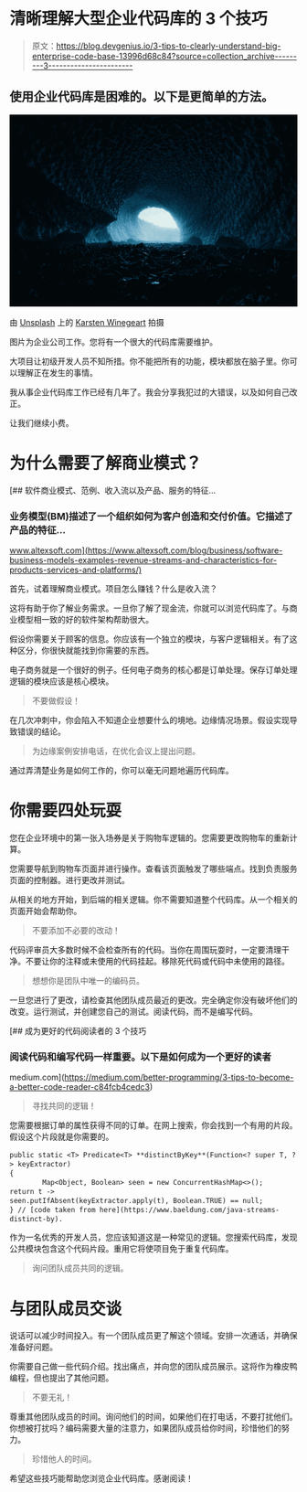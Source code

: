 # 清晰理解大型企业代码库的 3 个技巧

> 原文：<https://blog.devgenius.io/3-tips-to-clearly-understand-big-enterprise-code-base-13996d68c84?source=collection_archive---------3----------------------->

## 使用企业代码库是困难的。以下是更简单的方法。

![](img/9b38e0d386ee8bbdfbe25141ea6dd146.png)

由 [Unsplash](https://unsplash.com?utm_source=medium&utm_medium=referral) 上的 [Karsten Winegeart](https://unsplash.com/@karsten116?utm_source=medium&utm_medium=referral) 拍摄

图片为企业公司工作。您将有一个很大的代码库需要维护。

大项目让初级开发人员不知所措。你不能把所有的功能，模块都放在脑子里。你可以理解正在发生的事情。

我从事企业代码库工作已经有几年了。我会分享我犯过的大错误，以及如何自己改正。

让我们继续小费。

# 为什么需要了解商业模式？

[](https://www.altexsoft.com/blog/business/software-business-models-examples-revenue-streams-and-characteristics-for-products-services-and-platforms/) [## 软件商业模式、范例、收入流以及产品、服务的特征…

### 业务模型(BM)描述了一个组织如何为客户创造和交付价值。它描述了产品的特征…

www.altexsoft.com](https://www.altexsoft.com/blog/business/software-business-models-examples-revenue-streams-and-characteristics-for-products-services-and-platforms/) 

首先，试着理解商业模式。项目怎么赚钱？什么是收入流？

这将有助于你了解业务需求。一旦你了解了现金流，你就可以浏览代码库了。与商业模型相一致的好的软件架构帮助很大。

假设你需要关于顾客的信息。你应该有一个独立的模块，与客户逻辑相关。有了这种区分，你很快就能找到你需要的东西。

电子商务就是一个很好的例子。任何电子商务的核心都是订单处理。保存订单处理逻辑的模块应该是核心模块。

> 不要做假设！

在几次冲刺中，你会陷入不知道企业想要什么的境地。边缘情况场景。假设实现导致错误的结论。

> 为边缘案例安排电话，在优化会议上提出问题。

通过弄清楚业务是如何工作的，你可以毫无问题地遍历代码库。

# 你需要四处玩耍

您在企业环境中的第一张入场券是关于购物车逻辑的。您需要更改购物车的重新计算。

您需要导航到购物车页面并进行操作。查看该页面触发了哪些端点。找到负责服务页面的控制器。进行更改并测试。

从相关的地方开始，到后端的相关逻辑。你不需要知道整个代码库。从一个相关的页面开始会帮助你。

> 不要添加不必要的改动！

代码评审员大多数时候不会检查所有的代码。当你在周围玩耍时，一定要清理干净。不要让你的注释或未使用的代码挂起。移除死代码或代码中未使用的路径。

> 想想你是团队中唯一的编码员。

一旦您进行了更改，请检查其他团队成员最近的更改。完全确定你没有破坏他们的改变。运行测试，并创建您自己的测试。阅读代码，而不是编写代码。

[](https://medium.com/better-programming/3-tips-to-become-a-better-code-reader-c84fcb4cedc3) [## 成为更好的代码阅读者的 3 个技巧

### 阅读代码和编写代码一样重要。以下是如何成为一个更好的读者

medium.com](https://medium.com/better-programming/3-tips-to-become-a-better-code-reader-c84fcb4cedc3) 

> 寻找共同的逻辑！

您需要根据订单的属性获得不同的订单。在网上搜索，你会找到一个有用的片段。假设这个片段就是你需要的。

```
public static <T> Predicate<T> **distinctByKey**(Function<? super T, ?> keyExtractor) 
{
        Map<Object, Boolean> seen = new ConcurrentHashMap<>();                   return t -> 
seen.putIfAbsent(keyExtractor.apply(t), Boolean.TRUE) == null;  
} // [code taken from here](https://www.baeldung.com/java-streams-distinct-by).
```

作为一名优秀的开发人员，您应该知道这是一种常见的逻辑。您搜索代码库，发现公共模块包含这个代码片段。重用它将使项目免于重复代码库。

> 询问团队成员共同的逻辑。

# 与团队成员交谈

说话可以减少时间投入。有一个团队成员更了解这个领域。安排一次通话，并确保准备好问题。

你需要自己做一些代码介绍。找出痛点，并向您的团队成员展示。这将作为橡皮鸭编程，但也提出了其他问题。

> 不要无礼！

尊重其他团队成员的时间。询问他们的时间，如果他们在打电话，不要打扰他们。你想被打扰吗？编码需要大量的注意力，如果团队成员给你时间，珍惜他们的努力。

> 珍惜他人的时间。

希望这些技巧能帮助您浏览企业代码库。感谢阅读！